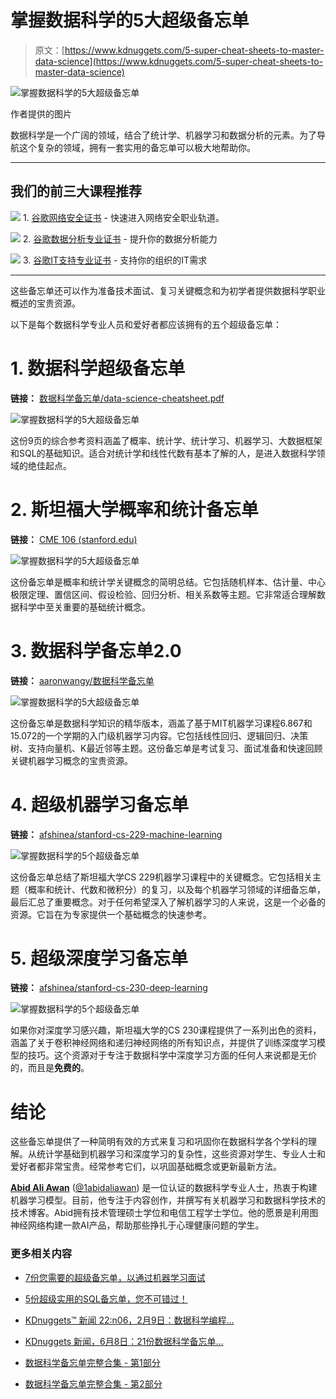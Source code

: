 # 掌握数据科学的5大超级备忘单

> 原文：[https://www.kdnuggets.com/5-super-cheat-sheets-to-master-data-science](https://www.kdnuggets.com/5-super-cheat-sheets-to-master-data-science)

![掌握数据科学的5大超级备忘单](../Images/b464510baf12e87409c29846333e106d.png)

作者提供的图片

数据科学是一个广阔的领域，结合了统计学、机器学习和数据分析的元素。为了导航这个复杂的领域，拥有一套实用的备忘单可以极大地帮助你。

* * *

## 我们的前三大课程推荐

![](../Images/0244c01ba9267c002ef39d4907e0b8fb.png) 1\. [谷歌网络安全证书](https://www.kdnuggets.com/google-cybersecurity) - 快速进入网络安全职业轨道。

![](../Images/e225c49c3c91745821c8c0368bf04711.png) 2\. [谷歌数据分析专业证书](https://www.kdnuggets.com/google-data-analytics) - 提升你的数据分析能力

![](../Images/0244c01ba9267c002ef39d4907e0b8fb.png) 3\. [谷歌IT支持专业证书](https://www.kdnuggets.com/google-itsupport) - 支持你的组织的IT需求

* * *

这些备忘单还可以作为准备技术面试、复习关键概念和为初学者提供数据科学职业概述的宝贵资源。

以下是每个数据科学专业人员和爱好者都应该拥有的五个超级备忘单：

# 1\. 数据科学超级备忘单

**链接：** [数据科学备忘单/data-science-cheatsheet.pdf](https://github.com/ml874/Data-Science-Cheatsheet/blob/master/data-science-cheatsheet.pdf)

![掌握数据科学的5大超级备忘单](../Images/332d981cbdb7efc7c3932e9fb97f62c7.png)

这份9页的综合参考资料涵盖了概率、统计学、统计学习、机器学习、大数据框架和SQL的基础知识。适合对统计学和线性代数有基本了解的人，是进入数据科学领域的绝佳起点。

# 2\. 斯坦福大学概率和统计备忘单

**链接：** [CME 106 (stanford.edu)](https://stanford.edu/~shervine/teaching/cme-106/)

![掌握数据科学的5大超级备忘单](../Images/53492eafd879d12ca6c35b1cdf84c8d5.png)

这份备忘单是概率和统计学关键概念的简明总结。它包括随机样本、估计量、中心极限定理、置信区间、假设检验、回归分析、相关系数等主题。它非常适合理解数据科学中至关重要的基础统计概念。

# 3\. 数据科学备忘单2.0

**链接：** [aaronwangy/数据科学备忘单](https://github.com/aaronwangy/Data-Science-Cheatsheet)

![掌握数据科学的5大超级备忘单](../Images/5dcb3a80cdc5e5a05cefc7e89fc9f127.png)

这份备忘单是数据科学知识的精华版本，涵盖了基于MIT机器学习课程6.867和15.072的一个学期的入门级机器学习内容。它包括线性回归、逻辑回归、决策树、支持向量机、K最近邻等主题。这份备忘单是考试复习、面试准备和快速回顾关键机器学习概念的宝贵资源。

# 4. 超级机器学习备忘单

**链接：** [afshinea/stanford-cs-229-machine-learning](https://github.com/afshinea/stanford-cs-229-machine-learning/blob/master/en/super-cheatsheet-machine-learning.pdf)

![掌握数据科学的5个超级备忘单](../Images/d22c8975bfcc788804b8690c1c1c0ebb.png)

这份备忘单总结了斯坦福大学CS 229机器学习课程中的关键概念。它包括相关主题（概率和统计、代数和微积分）的复习，以及每个机器学习领域的详细备忘单，最后汇总了重要概念。对于任何希望深入了解机器学习的人来说，这是一个必备的资源。它旨在为专家提供一个基础概念的快速参考。

# 5. 超级深度学习备忘单

**链接：** [afshinea/stanford-cs-230-deep-learning](https://github.com/afshinea/stanford-cs-230-deep-learning/blob/master/en/super-cheatsheet-deep-learning.pdf)

![掌握数据科学的5个超级备忘单](../Images/e57053bf8de8b89ca0fe9d6e0642dd1f.png)

如果你对深度学习感兴趣，斯坦福大学的CS 230课程提供了一系列出色的资料，涵盖了关于卷积神经网络和递归神经网络的所有知识点，并提供了训练深度学习模型的技巧。这个资源对于专注于数据科学中深度学习方面的任何人来说都是无价的，而且是**免费的**。

# 结论

这些备忘单提供了一种简明有效的方式来复习和巩固你在数据科学各个学科的理解。从统计学基础到机器学习和深度学习的复杂性，这些资源对学生、专业人士和爱好者都非常宝贵。经常参考它们，以巩固基础概念或更新最新方法。

[](https://www.polywork.com/kingabzpro)****[Abid Ali Awan](https://www.polywork.com/kingabzpro)**** ([@1abidaliawan](https://www.linkedin.com/in/1abidaliawan)) 是一位认证的数据科学专业人士，热衷于构建机器学习模型。目前，他专注于内容创作，并撰写有关机器学习和数据科学技术的技术博客。Abid拥有技术管理硕士学位和电信工程学士学位。他的愿景是利用图神经网络构建一款AI产品，帮助那些挣扎于心理健康问题的学生。

### 更多相关内容

+   [7份您需要的超级备忘单，以通过机器学习面试](https://www.kdnuggets.com/2022/12/7-super-cheat-sheets-need-ace-machine-learning-interview.html)

+   [5份超级实用的SQL备忘单，您不可错过！](https://www.kdnuggets.com/5-super-helpful-sql-cheat-sheets-you-cant-miss)

+   [KDnuggets™ 新闻 22:n06，2月9日：数据科学编程…](https://www.kdnuggets.com/2022/n06.html)

+   [KDnuggets 新闻，6月8日：21份数据科学备忘单…](https://www.kdnuggets.com/2022/n23.html)

+   [数据科学备忘单完整合集 - 第1部分](https://www.kdnuggets.com/2022/02/complete-collection-data-science-cheat-sheets-part-1.html)

+   [数据科学备忘单完整合集 - 第2部分](https://www.kdnuggets.com/2022/02/complete-collection-data-science-cheat-sheets-part-2.html)
